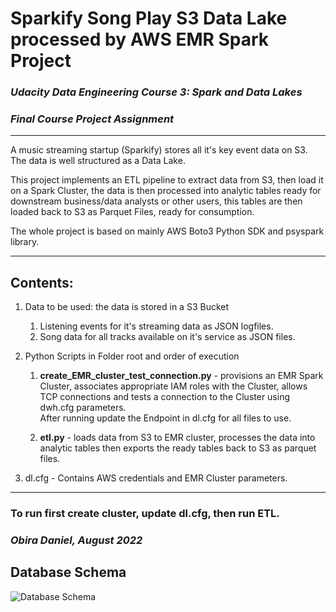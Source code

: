 # Sparkify Song Play S3 Data Lake processed by AWS EMR Spark Project

### ***Udacity Data Engineering Course 3: Spark and Data Lakes***
### ***Final Course Project Assignment***

***
A music streaming startup (Sparkify) stores all it's key event data on S3.
The data is well structured as a Data Lake.

This project implements an ETL pipeline to extract data from S3, then load it on a Spark Cluster, the data is then processed into analytic tables ready for downstream business/data analysts or other users, this tables are then loaded back to S3 as Parquet Files, ready for consumption.

The whole project is based on mainly AWS Boto3 Python SDK and psyspark library.
***
## Contents: 
1. Data to be used: the data is stored in a S3 Bucket
    1. Listening events for it's streaming data as JSON logfiles.
    2. Song data for all tracks available on it's service as JSON files. 
    
2. Python Scripts in Folder root and order of execution
    1. **create_EMR_cluster_test_connection.py** - provisions an EMR Spark Cluster, associates appropriate IAM roles with the Cluster, allows TCP connections and tests a connection to the Cluster using dwh.cfg parameters.<br>
    After running update the Endpoint in dl.cfg for all files to use.

    2. **etl.py** - loads data from S3 to EMR cluster, processes the data into analytic tables then exports the ready tables back to S3 as parquet files.

3. dl.cfg - Contains AWS credentials and EMR Cluster parameters.

***
### To run first create cluster, update dl.cfg, then run ETL.



### ***Obira Daniel, August 2022***

## Database Schema

![Database Schema](DB_Schema.png)
